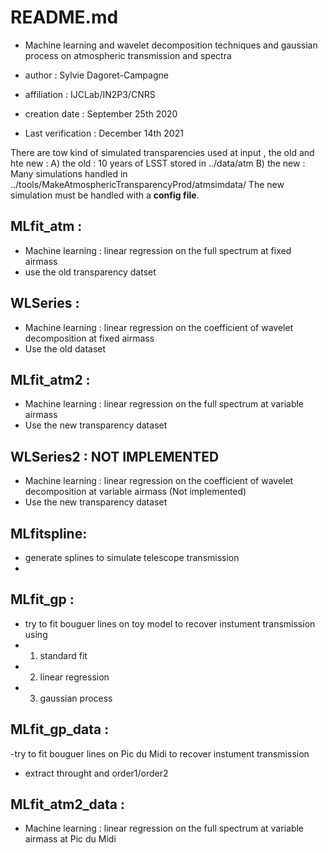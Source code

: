 # README.md

- Machine learning and wavelet decomposition techniques and gaussian process on atmospheric transmission and spectra

- author : Sylvie Dagoret-Campagne
- affiliation : IJCLab/IN2P3/CNRS
- creation date : September 25th 2020

- Last verification : December 14th 2021


There are tow kind of simulated transparencies used at input , the old and hte new :
A) the old : 10 years of LSST stored in ../data/atm
B) the new : Many simulations handled in   ../tools/MakeAtmosphericTransparencyProd/atmsimdata/
The new simulation must be handled with a **config file**.


## MLfit_atm : 
- Machine learning : linear regression on the full spectrum at fixed airmass 	
- use the old transparency datset

## WLSeries  : 
- Machine learning : linear regression on the coefficient of wavelet decomposition  at fixed airmass
- Use the old dataset

## MLfit_atm2 : 
- Machine learning : linear regression on the full spectrum at variable airmass
- Use the new transparency dataset 


## WLSeries2  : NOT IMPLEMENTED
- Machine learning : linear regression on the coefficient of wavelet decomposition  at variable airmass (Not implemented)
- Use the new transparency dataset

## MLfitspline:
- generate splines to simulate telescope transmission
- 

## MLfit_gp	:
- try to fit bouguer lines on toy model to recover instument transmission using
- 1) standard fit
- 2) linear regression
- 3) gaussian process

## MLfit_gp_data	:
-try to fit bouguer lines on Pic du Midi to recover instument transmission
- extract throught and order1/order2

## MLfit_atm2_data  : 
- Machine learning : linear regression on the full spectrum at variable airmass at Pic du Midi


